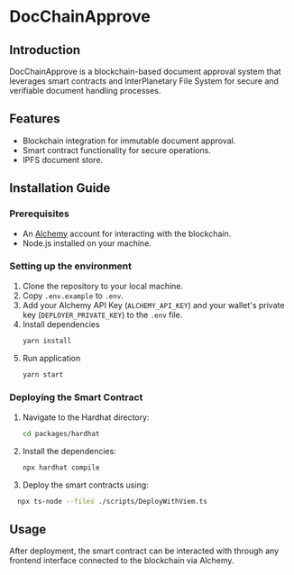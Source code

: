 # DocChainApprove

## Introduction
DocChainApprove is a blockchain-based document approval system that leverages smart contracts and InterPlanetary File System for secure and verifiable document handling processes.

## Features
- Blockchain integration for immutable document approval.
- Smart contract functionality for secure operations.
- IPFS document store.

## Installation Guide

### Prerequisites
- An [Alchemy](https://www.alchemy.com/) account for interacting with the blockchain.
- Node.js installed on your machine.

### Setting up the environment
1. Clone the repository to your local machine.
2. Copy `.env.example` to `.env`.
3. Add your Alchemy API Key (`ALCHEMY_API_KEY`) and your wallet's private key (`DEPLOYER_PRIVATE_KEY`) to the `.env` file.
4. Install dependencies
   ```bash
   yarn install
   ```
5. Run application
   ```bash
   yarn start
   ```
   
### Deploying the Smart Contract
1. Navigate to the Hardhat directory:
   ```bash
   cd packages/hardhat
   ```
2. Install the dependencies:
   ```bash
   npx hardhat compile
   ```
3. Deploy the smart contracts using:
  ```bash
    npx ts-node --files ./scripts/DeployWithViem.ts
  ```

## Usage
After deployment, the smart contract can be interacted with through any frontend interface connected to the blockchain via Alchemy.
